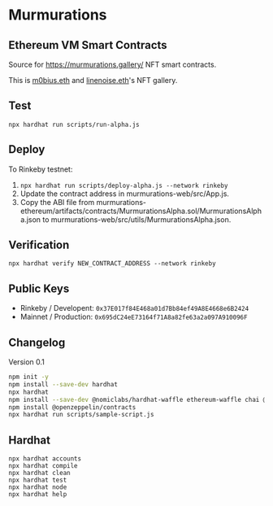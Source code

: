# Murmurations 
## Ethereum VM Smart Contracts

Source for https://murmurations.gallery/ NFT smart contracts.

This is [m0bius.eth](https://twitter.com/cyclemobius) and [linenoise.eth](https://linenoise.io/)'s NFT gallery.

## Test

`npx hardhat run scripts/run-alpha.js`

## Deploy

To Rinkeby testnet: 
1. `npx hardhat run scripts/deploy-alpha.js --network rinkeby`
2. Update the contract address in murmurations-web/src/App.js.
3. Copy the ABI file from murmurations-ethereum/artifacts/contracts/MurmurationsAlpha.sol/MurmurationsAlpha.json to murmurations-web/src/utils/MurmurationsAlpha.json.

## Verification

`npx hardhat verify NEW_CONTRACT_ADDRESS --network rinkeby`

## Public Keys

* Rinkeby / Developent: `0x37E017f84E468a01d7Bb84ef49A8E4668e6B2424`
* Mainnet / Production: `0x695dC24eE73164f71A8a82fe63a2a097A910096F`

## Changelog

Version 0.1

```bash
npm init -y
npm install --save-dev hardhat
npx hardhat
npm install --save-dev @nomiclabs/hardhat-waffle ethereum-waffle chai @nomiclabs/hardhat-ethers ethers
npm install @openzeppelin/contracts
npx hardhat run scripts/sample-script.js
```

## Hardhat

```shell
npx hardhat accounts
npx hardhat compile
npx hardhat clean
npx hardhat test
npx hardhat node
npx hardhat help
```
